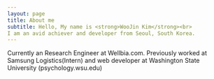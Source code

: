 ```yaml
---
layout: page
title: About me
subtitle: Hello, My name is <strong>WooJin Kim</strong><br>
I am an avid achiever and developer from Seoul, South Korea.
---
```




<p class="about-text">
<span class="fa fa-briefcase about-icon"></span>
  Currently an Research Engineer at Wellbia.com. Previously worked at Samsung Logistics(Intern) and web developer at Washington State University (psychology.wsu.edu)
</p>

</div>